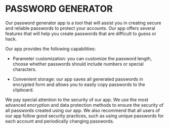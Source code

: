 # PASSWORD GENERATOR

Our password generator app is a tool that will assist you in creating secure and reliable passwords to protect your accounts. Our app offers several features that will help you create passwords that are difficult to guess or hack.

Our app provides the following capabilities:

-   Parameter customization: you can customize the password length, choose whether passwords should include numbers or special characters.

-   Convenient storage: our app saves all generated passwords in encrypted form and allows you to easily copy passwords to the clipboard.

We pay special attention to the security of our app. We use the most advanced encryption and data protection methods to ensure the security of all passwords created using our app. We also recommend that all users of our app follow good security practices, such as using unique passwords for each account and periodically changing passwords.
